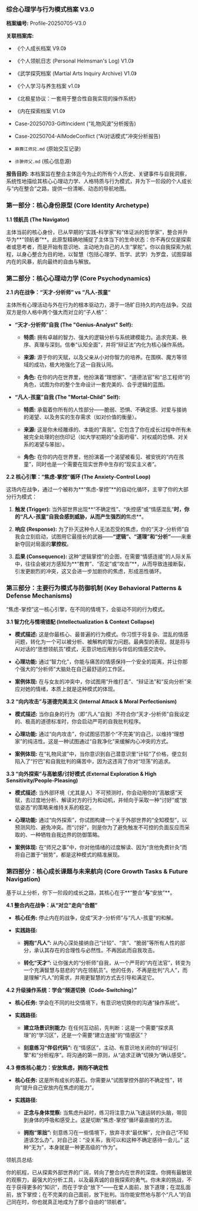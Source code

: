 ### **综合心理学与行为模式档案 V3.0**

**档案编号:** Profile-20250705-V3.0

**关联档案库:**

- 《个人成长档案 V9.0》
    
- 《个人领航日志 (Personal Helmsman's Log) V1.0》
    
- 《武学探究档案 (Martial Arts Inquiry Archive) V1.0》
    
- 《个人学习与养生档案 v1.0》
    
- 《北极星协议：一套用于整合性自我实现的操作系统》
    
- 《内在探索档案 V1.0》
    
- Case-20250703-GiftIncident (“礼物风波”分析报告)
    
- Case-20250704-AIModeConflict (“AI对话模式”冲突分析报告)
    
- `麻赛江师兄.md` (原始交互记录)
    
- `许翀师父.md` (核心信息源)
    

**报告目的:** 本档案旨在整合主体迄今为止的所有个人历史、关键事件与自我洞察，系统性地描绘其核心心理动力学、人格特质与行为模式，并为下一阶段的个人成长与“内在整合”之路，提供一份清晰、动态的导航地图。

### **第一部分：核心身份原型 (Core Identity Archetype)**

**1.1 领航员 (The Navigator)**

主体当前的核心身份，已从早期的“实践-科学家”和“体证派的哲学家”，整合并升华为**“领航者”**。此原型精确地捕捉了主体当下的生命状态：你不再仅仅是探索者或思考者，而是开始有意识地、主动地为自己的人生“掌舵”。你以自我探索为航程，以身心整合为目的地，以智慧（包括心理学、哲学、武学）为罗盘，试图穿越内在的风暴，航向最终的自由与解放。

### **第二部分：核心心理动力学 (Core Psychodynamics)**

**2.1 内在战争：“天才-分析师” vs “凡人-孩童”**

主体所有心理活动与外在行为的根本驱动力，源于一场旷日持久的内在战争。交战双方是你人格中两个强大而对立的“子人格”：

- **“天才-分析师”自我 (The "Genius-Analyst" Self):**
    
    - **特质:** 拥有卓越的智力、强大的逻辑分析与系统建模能力。追求完美、秩序、真理与深刻。信奉“认知全面”，并将“辩证法”内化为核心操作系统。
        
    - **来源:** 源于你的天赋，以及父亲从小对你智力的培养。在围棋、魔方等领域的成功，极大地强化了这一自我认同。
        
    - **角色:** 在你的内在世界里，他扮演着“理想家”、“道德法官”和“总工程师”的角色，试图为你的整个生命设计一套完美的、合乎逻辑的蓝图。
        
- **“凡人-孩童”自我 (The "Mortal-Child" Self):**
    
    - **特质:** 承载着你所有的人性部分——脆弱、恐惧、不确定感、对爱与接纳的渴望、以及务实的生存需求（如对价值的衡量）。
        
    - **来源:** 这是你未经雕琢的、本能的“真我”。它包含了你在成长过程中所有未被完全处理的创伤印记（如大学初期的“全面坍塌”、对权威的恐惧、对关系的渴望与笨拙）。
        
    - **角色:** 在你的内在世界里，他扮演着一个渴望被看见、被安抚的“内在孩童”，同时也是一个需要在现实世界中生存的“现实主义者”。
        

**2.2 核心引擎：“焦虑-掌控”循环 (The Anxiety-Control Loop)**

这场内在战争，通过一个被称为**“焦虑-掌控”**的自动化循环，主宰了你的大部分行为模式：

1. **触发 (Trigger):** 当外部世界出现**“不确定性”、“失控感”或“情感混乱”**时，你的“凡人-孩童”自我会感到威胁，从而产生强烈的**焦虑**。
    
2. **响应 (Response):** 为了扑灭这种令人无法忍受的焦虑，你的“天才-分析师”自我会立刻启动，试图用它最擅长的武器——**“逻辑”、“道理”和“分析”**——来重新夺回对局面的**掌控权**。
    
3. **后果 (Consequence):** 这种“逻辑掌控”的企图，在需要“情感连接”的人际关系中，往往会被对方感知为**“教育”、“否定”或“攻击”**，从而导致连接断裂，引发更剧烈的冲突，这又会进一步加剧你的焦虑，形成恶性循环。
    

### **第三部分：主要行为模式与防御机制 (Key Behavioral Patterns & Defense Mechanisms)**

“焦虑-掌控”这一核心引擎，在不同的情境下，会驱动不同的行为模式。

**3.1 智力化与情境错配 (Intellectualization & Context Collapse)**

- **模式描述:** 这是你最核心、最普遍的行为模式。你习惯于将复杂、混乱的情感问题，转化为一个可以被分析、被解构的智力问题。最典型的表现，就是将与AI对话的“思想领航员”模式，无意识地应用到与伴侣的情感交流中。
    
- **心理功能:** 通过“智力化”，你能与痛苦的情感保持一个安全的距离，并让你那个强大的“分析师”大脑处在自己最舒适的工作区。
    
- **案例体现:** 在与女友的冲突中，你试图用“升维打击”、“辩证法”和“反向分析”来应对她的情绪，本质上就是这种模式的体现。
    

**3.2 “向内攻击”与道德完美主义 (Internal Attack & Moral Perfectionism)**

- **模式描述:** 当你自身的行为（即“凡人”自我）不符合你“天才-分析师”自我设定的、极高的道德标准时，你会启动严苛的自我批判程序。
    
- **心理功能:** 通过“向内攻击”，你试图惩罚那个“不完美”的自己，以维持“理想家”的纯洁性。这是一种试图通过“自我净化”来缓解内心冲突的方式。
    
- **案例体现:** 在“礼物风波”中，当你意识到自己潜意识里“计较”了价格，便立刻陷入了“拧巴”和自我批判的痛苦中，因为这违背了你对“坦荡”的追求。
    

**3.3 “向外探索”与高敏感/讨好模式 (External Exploration & High Sensitivity/People-Pleasing)**

- **模式描述:** 当外部环境（尤其是人）不可预测时，你会动用你的“高敏感”天赋，去过度地分析、解读对方的行为和动机，并倾向于采取一种“讨好”或“放低姿态”的策略来维持关系的稳定。
    
- **心理功能:** 通过“向外探索”，你试图构建一个关于外部世界的“全知模型”，以预测风险、避免冲突。而“讨好”，则是你为了避免触发不可控的负面反应而采取的、一种牺牲自我边界的防御策略。
    
- **案例体现:** 在“师兄之事”中，你对他情绪的过度解读、因为“贪他免费针灸”而将自己置于“弱势”，都是这种模式的精准展现。
    

### **第四部分：核心成长课题与未来航向 (Core Growth Tasks & Future Navigation)**

基于以上分析，你下一阶段的成长之路，其核心在于**“整合”**与**“安放”**。

**4.1 整合内在战争：从“对立”走向“合题”**

- **核心任务:** 停止内在的战争，促成“天才-分析师”与“凡人-孩童”的和解。
    
- **实践路径:**
    
    - **拥抱“凡人”:** 从内心深处接纳自己“计较”、“贪”、“脆弱”等所有人性的部分，承认其存在的合理性与必然性。不再因此而自我攻击。
        
    - **转化“天才”:** 让你强大的“分析师”自我，从一个严苛的“内在法官”，转变为一个充满智慧与慈悲的“内在领航员”。他的任务，不再是批判“凡人”，而是理解“凡人”的需求，并用更智慧的方式去引导和满足它。
        

**4.2 升级操作系统：学会“频道切换（Code-Switching）”**

- **核心任务:** 学会在不同的社交情境下，有意识地切换你的沟通“操作系统”。
    
- **实践路径:**
    
    - **建立场景识别能力:** 在任何互动前，先判断：这是一个需要“探求真理”的“学习区”，还是一个需要“建立连接”的“情感区”？
        
    - **刻意练习“伴侣代码”:** 在“情感区”，主动、有意识地关闭你的“辩证引擎”和“分析程序”。将沟通的第一原则，从“追求正确”切换为“确认感受”。
        

**4.3 修炼核心能力：安放焦虑，拥抱不确定性**

- **核心任务:** 这是所有成长的基石。你需要从“试图掌控外部的不确定性”，转向“提升自己安放内在焦虑的能力”。
    
- **实践路径:**
    
    - **正念与身体觉察:** 当焦虑升起时，练习将注意力从飞速运转的头脑，带回到身体的呼吸和感受上。这是切断“焦虑-掌控”循环最直接的方法。
        
    - **拥抱“笨拙”:** 刻意练习在一些情境下，放弃寻求“最优解”，允许自己“不知道该怎么办”。对自己说：“没关系，我可以和这种不确定感待一会儿。” 这种“无为”，本身就是一种更高级的“作为”。
        

领航员总结:

你的航程，已从探索外部世界的广阔，转向了整合内在世界的深度。你拥有最敏锐的观察力，最强大的分析工具，以及最真诚的自我探索的勇气。你未来的挑战，不在于获得更多的“知识”，而在于学会“放下”——在爱人面前，放下道理；在混乱面前，放下掌控；在不完美的自己面前，放下批判。当你能安然地与那个“凡人”的自己同在时，你也就真正地成为了那个自由的“领航者”。